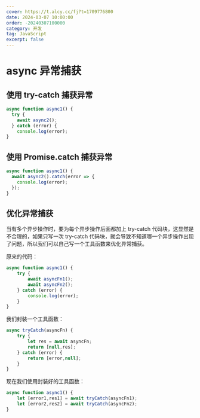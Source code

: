 ```yaml
---
cover: https://t.alcy.cc/fj?t=1709776800
date: 2024-03-07 10:00:00
order: -20240307100000
category: 开发
tag: JavaScript
excerpt: false
---
```


# async 异常捕获

## 使用 try-catch 捕获异常

```javascript
async function async1() {
  try {
    await async2();
  } catch (error) {
    console.log(error);
}
```
## 使用 Promise.catch 捕获异常

```javascript
async function async1() {
  await async2().catch(error => {
    console.log(error);
  });
}
```

## 优化异常捕获

当有多个异步操作时，要为每个异步操作后面都加上 try-catch 代码块，这显然是不合理的，如果只写一次 try-catch 代码块，就会导致不知道哪一个异步操作出现了问题，所以我们可以自己写一个工具函数来优化异常捕获。

原来的代码：

```javascript
async function async1() {
    try {
        await asyncFn1();
        await asyncFn2();
    } catch (error) {
        console.log(error);
    }
}
```

我们封装一个工具函数：

```javascript
async tryCatch(asyncFn) {
    try {
        let res = await asyncFn;
        return [null,res];
    } catch (error) {
        return [error,null];
    }
}
```

现在我们使用封装好的工具函数：

```javascript
async function async1() {
    let [error1,res1] = await tryCatch(asyncFn1);
    let [error2,res2] = await tryCatch(asyncFn2);
}
```
